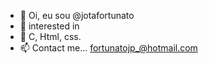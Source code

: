 - 👋 Oi, eu sou @jotafortunato
- 👀 interested in 
- 🌱 C, Html, css.
- 📫 Contact me... fortunatojp_@hotmail.com

<!---
jotafortunato/jotafortunato is a ✨ special ✨ repository because its `README.md` (this file) appears on your GitHub profile.
You can click the Preview link to take a look at your changes.
--->
